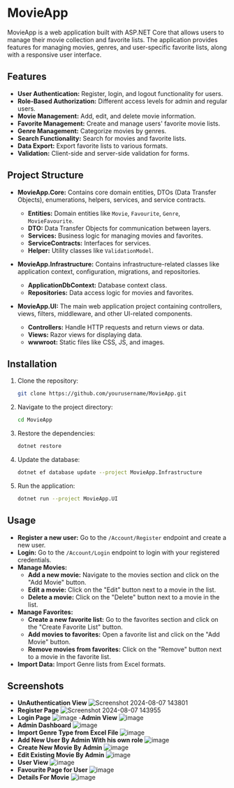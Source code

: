 # MovieApp

MovieApp is a web application built with ASP.NET Core that allows users to manage their movie collection and favorite lists. The application provides features for managing movies, genres, and user-specific favorite lists, along with a responsive user interface.

## Features

- **User Authentication:** Register, login, and logout functionality for users.
- **Role-Based Authorization:** Different access levels for admin and regular users.
- **Movie Management:** Add, edit, and delete movie information.
- **Favorite Management:** Create and manage users' favorite movie lists.
- **Genre Management:** Categorize movies by genres.
- **Search Functionality:** Search for movies and favorite lists.
- **Data Export:** Export favorite lists to various formats.
- **Validation:** Client-side and server-side validation for forms.

## Project Structure

- **MovieApp.Core:** Contains core domain entities, DTOs (Data Transfer Objects), enumerations, helpers, services, and service contracts.
  - **Entities:** Domain entities like `Movie`, `Favourite`, `Genre`, `MovieFavourite`.
  - **DTO:** Data Transfer Objects for communication between layers.
  - **Services:** Business logic for managing movies and favorites.
  - **ServiceContracts:** Interfaces for services.
  - **Helper:** Utility classes like `ValidationModel`.

- **MovieApp.Infrastructure:** Contains infrastructure-related classes like application context, configuration, migrations, and repositories.
  - **ApplicationDbContext:** Database context class.
  - **Repositories:** Data access logic for movies and favorites.

- **MovieApp.UI:** The main web application project containing controllers, views, filters, middleware, and other UI-related components.
  - **Controllers:** Handle HTTP requests and return views or data.
  - **Views:** Razor views for displaying data.
  - **wwwroot:** Static files like CSS, JS, and images.

## Installation

1. Clone the repository:
   ```sh
   git clone https://github.com/yourusername/MovieApp.git
   ```

2. Navigate to the project directory:
   ```sh
   cd MovieApp
   ```

3. Restore the dependencies:
   ```sh
   dotnet restore
   ```

4. Update the database:
   ```sh
   dotnet ef database update --project MovieApp.Infrastructure
   ```

5. Run the application:
   ```sh
   dotnet run --project MovieApp.UI
   ```

## Usage

- **Register a new user:** Go to the `/Account/Register` endpoint and create a new user.
- **Login:** Go to the `/Account/Login` endpoint to login with your registered credentials.
- **Manage Movies:**
  - **Add a new movie:** Navigate to the movies section and click on the "Add Movie" button.
  - **Edit a movie:** Click on the "Edit" button next to a movie in the list.
  - **Delete a movie:** Click on the "Delete" button next to a movie in the list.
- **Manage Favorites:**
  - **Create a new favorite list:** Go to the favorites section and click on the "Create Favorite List" button.
  - **Add movies to favorites:** Open a favorite list and click on the "Add Movie" button.
  - **Remove movies from favorites:** Click on the "Remove" button next to a movie in the favorite list.
- **Import Data:** Import Genre lists from Excel formats.

## Screenshots
- **UnAuthentication View**
![Screenshot 2024-08-07 143801](https://github.com/user-attachments/assets/35915166-aa2b-4c11-a281-80aefa8ad940)
- **Register Page**
![Screenshot 2024-08-07 143955](https://github.com/user-attachments/assets/cb04c867-d8d6-4b1d-a106-1203e30761fc)
- **Login Page**
![image](https://github.com/user-attachments/assets/9089eb5a-7867-4cb0-90b0-e1ba1aab740e)
-**Admin View**
  ![image](https://github.com/user-attachments/assets/6a77d3b0-c46f-4e75-aef5-44862080051a)
- **Admin Dashboard**
  ![image](https://github.com/user-attachments/assets/0281cc68-5745-4a8b-8063-d57b169080a9)
- **Import Genre Type from Excel File**
  ![image](https://github.com/user-attachments/assets/08621482-0bfe-4eca-90e5-69da81ef6142)
- **Add New User By Admin With his own role**
     ![image](https://github.com/user-attachments/assets/7a5a28b6-40c1-40d0-91c1-3d5e8d4f1894)
- **Create New Movie By Admin**
  ![image](https://github.com/user-attachments/assets/c353adf7-fc4a-4384-a6d5-f38de32b51ed)
- **Edit Existing Movie By Admin**
![image](https://github.com/user-attachments/assets/c774ede1-a306-4365-9a70-6031e6526938)
- **User View**
  ![image](https://github.com/user-attachments/assets/543e2a69-09ef-42cc-9551-3ce44249f901)
- **Favourite Page for User**
  ![image](https://github.com/user-attachments/assets/629bc355-6474-47f2-be6c-0bc7cf3b926f)
- **Details For Movie**
  ![image](https://github.com/user-attachments/assets/e21cdb53-6bb5-4845-8809-d6306eac3040)






